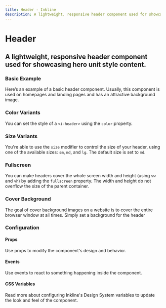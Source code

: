 ```yaml
---
title: Header - Inkline
description: A lightweight, responsive header component used for showcasing hero unit style content.
---
```


<script setup>
import { manifest } from '@inkline/inkline/components/IHeader/manifest';
import {
    IHeaderBasicExample,
    IHeaderColorVariantsExample,
    IHeaderCoverExample,
    IHeaderFullscreenExample,
    IHeaderSizeVariantsExample
} from '@inkline/inkline/components/IHeader/examples';
import { default as IHeaderBasicExampleHTML } from '@inkline/inkline/components/IHeader/examples/basic.html?raw';
import { default as IHeaderColorVariantsExampleHTML } from '@inkline/inkline/components/IHeader/examples/color-variants.html?raw';
import { default as IHeaderCoverExampleHTML } from '@inkline/inkline/components/IHeader/examples/cover.html?raw';
import { default as IHeaderCoverExampleCSS } from '@inkline/inkline/components/IHeader/examples/cover.scss';
import { default as IHeaderFullscreenExampleHTML } from '@inkline/inkline/components/IHeader/examples/fullscreen.html?raw';
import { default as IHeaderSizeVariantsExampleHTML } from '@inkline/inkline/components/IHeader/examples/size-variants.html?raw';
</script>

# Header

## A lightweight, responsive header component used for showcasing hero unit style content.

### Basic Example
Here’s an example of a basic header component. Usually, this component is used on homepages and landing pages and has an attractive background image.

<example :component="IHeaderBasicExample" :html="IHeaderBasicExampleHTML"></example>

### Color Variants
You can set the style of a `<i-header>` using the `color` property.

<example :component="IHeaderColorVariantsExample" :html="IHeaderColorVariantsExampleHTML"></example>

### Size Variants
You're able to use the `size` modifier to control the size of your header, using one of the available sizes: `sm`, `md`, and `lg`. The default size is set to `md`.

<example :component="IHeaderSizeVariantsExample" :html="IHeaderSizeVariantsExampleHTML"></example>

### Fullscreen
You can make headers cover the whole screen width and height (using `vw` and `vh`) by adding the `fullscreen` property. The width and height do not overflow the size of the parent container.

<example :component="IHeaderFullscreenExample" :html="IHeaderFullscreenExampleHTML"></example>

### Cover Background
The goal of cover background images on a website is to cover the entire browser window at all times. Simply set a background for the header

<example :component="IHeaderCoverExample" :html="IHeaderCoverExampleHTML" :css="IHeaderCoverExampleCSS"></example>

### Configuration

#### Props
Use props to modify the component's design and behavior.

<props-table :manifest="manifest"></props-table>

#### Events
Use events to react to something happening inside the component.

<events-table :manifest="manifest"></events-table>

#### CSS Variables
<router-link :to="{ name: 'docs-introduction-design-system' }">Read more</router-link> about configuring Inkline's Design System variables to update the look and feel of the component.

<css-variables-table :manifest="manifest" type="local"></css-variables-table>
